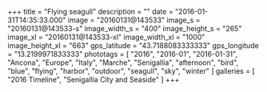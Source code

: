 +++
title = "Flying seagull"
description = ""
date = "2016-01-31T14:35:33.000"
image = "20160131@143533"
image_s = "20160131@143533-s"
image_width_s = "400"
image_height_s = "265"
image_xl = "20160131@143533-xl"
image_width_xl = "1000"
image_height_xl = "663"
gps_latitude = "43.7188083333333"
gps_longitude = "13.2199971833333"
phototags = [ "2016", "2016-01", "2016-01-31", "Ancona", "Europe", "Italy", "Marche", "Senigallia", "afternoon", "bird", "blue", "flying", "harbor", "outdoor", "seagull", "sky", "winter" ]
galleries = [ "2016 Timeline", "Senigallia City and Seaside" ]
+++

